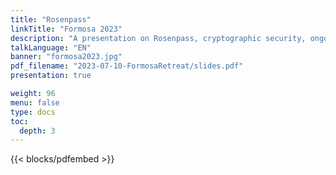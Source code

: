 ```yaml
---
title: "Rosenpass"
linkTitle: "Formosa 2023"
description: "A presentation on Rosenpass, cryptographic security, ongoing projects and its relationship to Formosa projects."
talkLanguage: "EN"
banner: "formosa2023.jpg"
pdf_filename: "2023-07-10-FormosaRetreat/slides.pdf"
presentation: true

weight: 96
menu: false
type: docs
toc:
  depth: 3
---
```


{{< blocks/pdfembed >}}
